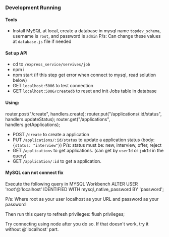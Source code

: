### Development Running

#### Tools

- Install MySQL at local, create a database in mysql name `topdev_schema`, username is `root`, and password is `admin`
  P/s: Can change these values at `database.js` file if needed

#### Set up API

- cd to `/express_service/servives/job`
- npm i
- npm start (if this step get error when connect to mysql, read solution below)
- GET `localhost:5006` to test connection
- GET `localhost:5006/createdb` to reset and init Jobs table in database

#### Using:

router.post("/create", handlers.create);
router.put("/applications/:id/status", handlers.updateStatus);
router.get("/applications", handlers.getApplications);

- POST `/create` to create a application
- PUT `/applications/:id/status` to update a application status (body: `{status: "interview"}`)
  P/s: status must be: new, interview, offer, reject
- GET `/applications` to get applications. (can get by `userId` or `jobId` in the query)
- GET `/application/:id` to get a application.

#### MySQL can not connect fix

Execute the following query in MYSQL Workbench
ALTER USER 'root'@'localhost' IDENTIFIED WITH mysql_native_password BY 'password';

P/s: Where root as your user localhost as your URL and password as your password

Then run this query to refresh privileges:
flush privileges;

Try connecting using node after you do so. If that doesn't work, try it without @'localhost' part.
